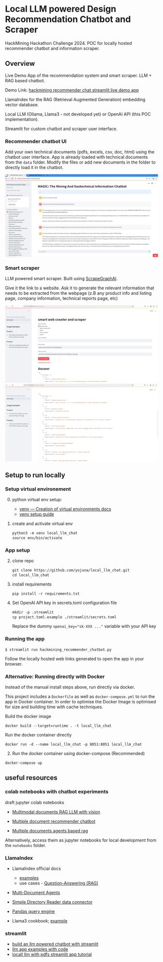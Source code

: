 # Local LLM powered Design Recommendation Chatbot and Scraper 

HackMining Hackathon Challenge 2024. POC for locally hosted recommender chatbot and information scraper.

## Overview

Live Demo App of the recommendation system and smart scraper. LLM + RAG based chatbot.

Demo Link: [hackmining recommender chat streamlit live demo app](https://hackmining-recommender-chat.streamlit.app/) 

LlamaIndex for the RAG (Retrieval Augmented Generation) embedding vector database. 

Local LLM (Ollama, Llama3 - not developed yet) or OpenAI API (this POC implementation). 

Streamlit for custom chatbot and scraper user interface.

### Recommender chatbot UI
Add your own technical documents (pdfs, excels, csv, doc, html) using the chatbot user interface.
App is already loaded with technical documents from the `data` folder. Modify the files or add new documents in the folder to directly load it in the chatbot.

![chatbot user interface](./assets/new_chat.jpg)

### Smart scraper

LLM powered smart scraper. Built using [ScrapeGraphAI](https://github.com/VinciGit00/Scrapegraph-ai).

Give it the link to a website. Ask it to generate the relevant information that needs to be extracted from the webpage (z.B any product info and listing page, company information, technical reports page, etc)

![smart scraper](./assets/crawler_1.jpg)
![smart scraper](./assets/crawler_2.jpg)

## Setup to run locally


### Setup virtual environement

0. python virtual env setup: 
    - [venv — Creation of virtual environments docs](https://docs.python.org/3/library/venv.html)
    - [venv setup guide](https://www.freecodecamp.org/news/how-to-setup-virtual-environments-in-python/)

1. create and activate virtual env
    ```
    python3 -m venv local_llm_chat
    source env/bin/activate
    ```

### App setup
2. clone repo
    ```
    git clone https://github.com/yojuna/local_llm_chat.git
    cd local_llm_chat
    ```

3. install requirements
    ```
    pip install -r requirements.txt
    ```

4. Set OpenAI API key in secrets.toml configuration file
    ```
    mkdir -p .streamlit
    cp project.toml.example ./streamlit/secrets.toml
    ```
    Replace the dummy `openai_key="sk-XXX ..."` variable with your API key

### Running the app 


```shell
$ streamlit run hackmining_recommender_chatbot.py
```

Follow the locally hosted web links generated to open the app in your browser.

### Alternative: Running directly with Docker

Instead of the manual install steps above, run directly via docker.

This project includes a `Dockerfile` as well as `docker-compose.yml` to run the app in Docker container. In order to optimise the Docker Image is optimised for size and building time with cache techniques.

Build the docker image
```
docker build --target=runtime . -t local_llm_chat
```

Run the docker container directly

```
docker run -d --name local_llm_chat -p 8051:8051 local_llm_chat
```

2. Run the docker container using docker-compose (Recommended)

```
docker-compose up
```

##  useful resources

### colab notebooks with chatbot experiments

draft jupyter colab notebooks 
- [Multimodal documents RAG LLM with vision](https://colab.research.google.com/drive/1yH96j1WbvyywP_vFV9zEhq8jbAiaD0Au?usp=sharing)
- [Multiple document recommender chatbot](https://colab.research.google.com/drive/1U7G4fRXWMSyu67DoSDF6YSG6odvshJ4B?usp=sharing)

- [Multiple documents agents based rag](https://colab.research.google.com/drive/1QENAK2QsLn01qAjfSWvByfIevrTgJVNE?usp=sharing)

Alternatively, access them as jupyter notebooks for local development from the `notebooks` folder.



### LlamaIndex

- LlamaIndex official docs
    - [examples](https://docs.llamaindex.ai/en/stable/examples/) 
    - use cases - [Question-Answering (RAG)](https://docs.llamaindex.ai/en/stable/use_cases/q_and_a/)

- [Multi-Document Agents](https://docs.llamaindex.ai/en/stable/examples/agent/multi_document_agents/)
- [Simple Directory Reader data connector](https://docs.llamaindex.ai/en/stable/examples/data_connectors/simple_directory_reader/)
- [Pandas query engine](https://docs.llamaindex.ai/en/stable/examples/query_engine/pandas_query_engine/)

- Llama3 cookbook; [example](https://docs.llamaindex.ai/en/stable/examples/cookbooks/llama3_cookbook/)

### streamlit

- [build an llm powered chatbot with streamlit](https://blog.streamlit.io/how-to-build-an-llm-powered-chatbot-with-streamlit/)
- [llm app examples with code](https://streamlit.io/gallery?category=llms)
- [locall llm with pdfs streamlit app tutorial](https://medium.com/@stefnestor/streamlit-local-llm-pdfs-0a7243883a12)

